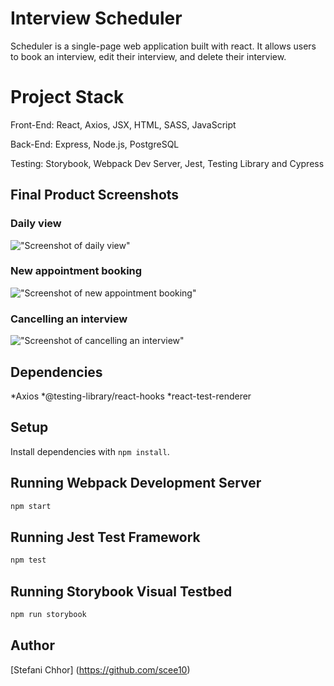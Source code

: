 # Interview Scheduler
Scheduler is a single-page web application built with react. It allows users to book an interview, edit their interview, and delete their interview. 

# Project Stack
Front-End: React, Axios, JSX, HTML, SASS, JavaScript

Back-End: Express, Node.js, PostgreSQL

Testing: Storybook, Webpack Dev Server, Jest, Testing Library and Cypress

## Final Product Screenshots

### Daily view
!["Screenshot of daily view"]()

### New appointment booking
!["Screenshot of new appointment booking"]()

### Cancelling an interview
!["Screenshot of cancelling an interview"]()

## Dependencies

*Axios
*@testing-library/react-hooks
*react-test-renderer

## Setup

Install dependencies with `npm install`.

## Running Webpack Development Server

```sh
npm start
```

## Running Jest Test Framework

```sh
npm test
```

## Running Storybook Visual Testbed

```sh
npm run storybook
```

## Author

[Stefani Chhor] (https://github.com/scee10)
